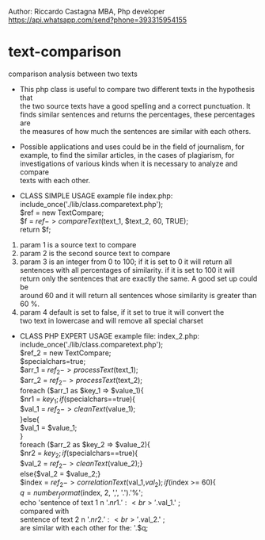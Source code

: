 Author: Riccardo Castagna MBA, Php developer https://api.whatsapp.com/send?phone=393315954155 
# text-comparison
comparison analysis between two texts

* This php class is useful to compare two different texts in the hypothesis that   
the two source texts have a good spelling and a correct punctuation. It      
finds similar sentences and returns the percentages, these percentages are   
the measures of how much the sentences are similar with each others.

* Possible applications and uses could be in the field of journalism, for      
example, to find the similar articles, in the cases of plagiarism, for       
investigations of various kinds when it is necessary to analyze and compare  
texts with each other.                                                       
 
* CLASS SIMPLE USAGE example file index.php:                                   
include_once('./lib/class.comparetext.php');                                 
$ref = new TextCompare;                                                      
$f = $ref->compareText($text_1, $text_2, 60, TRUE);                          
return $f;                                                                   
1) param 1 is a source text to compare                                       
2) param 2 is the second source text to compare                              
3) param 3 is an integer from 0 to 100; if it is set to 0 it will return all 
sentences with all percentages of similarity. if it is set to 100 it will    
return only the sentences that are exactly the same. A good set up could be  
around 60 and it will return all sentences whose similarity is greater than  
60 %.                                                                        
4) param 4 default is set to false, if it set to true it will convert the    
two text in lowercase and will remove all special charset

* CLASS PHP EXPERT USAGE example file: index_2.php:                                    
include_once('./lib/class.comparetext.php');                                 
$ref_2 = new TextCompare;                                                    
$specialchars=true;                                                          
$arr_1 = $ref_2->processText($text_1);                                       
$arr_2 = $ref_2->processText($text_2);                                       
foreach ($arr_1 as $key_1 => $value_1){                                      
$nr1 = $key_1;                                                               
if ($specialchars==true){                                                    
$val_1 = $ref_2->cleanText($value_1);                                        
}else{                                                                       
$val_1 = $value_1;                                                           
}                                                                            
foreach ($arr_2 as $key_2 => $value_2){                                      
$nr2 = $key_2;                                                               
if ($specialchars==true){                                                    
$val_2 = $ref_2->cleanText($value_2);}                                       
else{$val_2 = $value_2;}                                                     
$index = $ref_2->correlationText($val_1,$val_2);                             
if ($index >= 60){                                                           
$q = number_format($index, 2, ',', '.').'%';                                 
echo 'sentence of text 1 n '.$nr1.':<br>'.$val_1.' ;<br>compared with        
sentence of text 2 n '.$nr2.':<br>'.$val_2.' ;<br>are similar with each other for the: '.$q;                                                

